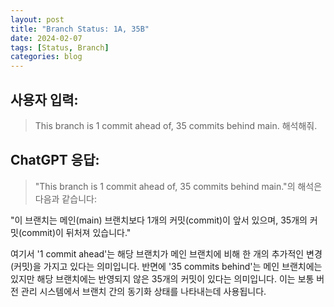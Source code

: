 ```yaml
---
layout: post
title: "Branch Status: 1A, 35B"
date: 2024-02-07
tags: [Status, Branch]
categories: blog
---
```


## 사용자 입력:
> This branch is 1 commit ahead of, 35 commits behind main.  해석해줘.

## ChatGPT 응답:
> "This branch is 1 commit ahead of, 35 commits behind main."의 해석은 다음과 같습니다:

"이 브랜치는 메인(main) 브랜치보다 1개의 커밋(commit)이 앞서 있으며, 35개의 커밋(commit)이 뒤처져 있습니다."

여기서 '1 commit ahead'는 해당 브랜치가 메인 브랜치에 비해 한 개의 추가적인 변경(커밋)을 가지고 있다는 의미입니다. 반면에 '35 commits behind'는 메인 브랜치에는 있지만 해당 브랜치에는 반영되지 않은 35개의 커밋이 있다는 의미입니다. 이는 보통 버전 관리 시스템에서 브랜치 간의 동기화 상태를 나타내는데 사용됩니다.

